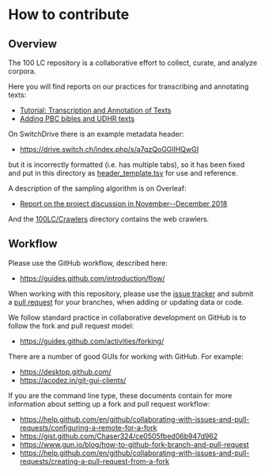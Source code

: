 # How to contribute

## Overview

The 100 LC repository is a collaborative effort to collect, curate, and analyze corpora.

Here you will find reports on our practices for transcribing and annotating texts:

* [Tutorial: Transcription and Annotation of Texts](https://www.overleaf.com/project/5cb846b20e7ba737465f8223)
* [Adding PBC bibles and UDHR texts](https://www.overleaf.com/project/5c5ad23e2600fe61259dfd25)

On SwitchDrive there is an example metadata header:

* https://drive.switch.ch/index.php/s/a7qzQoGGlIHQwGI

but it is incorrectly formatted (i.e. has multiple tabs), so it has been fixed and put in this directory as [header_template.tsv](https://github.com/uzling/100LC/blob/master/header_template.tsv) for use and reference.

A description of the sampling algorithm is on Overleaf:

* [Report on the project discussion in November--December 2018](https://www.overleaf.com/project/5c372715fbc85849bdc7dc0d)

And the [100LC/Crawlers](https://github.com/uzling/100LC/tree/master/Crawlers) directory contains the web crawlers.

## Workflow

Please use the GitHub workflow, described here:

* https://guides.github.com/introduction/flow/

When working with this repository, please use the [issue tracker](https://github.com/uzling/100LC/issues) and submit a [pull request](https://github.com/uzling/100LC/pulls) for your branches, when adding or updating data or code.

We follow standard practice in collaborative development on GitHub is to follow the fork and pull request model:

* https://guides.github.com/activities/forking/

There are a number of good GUIs for working with GitHub. For example:

* https://desktop.github.com/
* https://acodez.in/git-gui-clients/

If you are the command line type, these documents contain for more information about setting up a fork and pull request workflow:

* <https://help.github.com/en/github/collaborating-with-issues-and-pull-requests/configuring-a-remote-for-a-fork>
* <https://gist.github.com/Chaser324/ce0505fbed06b947d962>
* <https://www.gun.io/blog/how-to-github-fork-branch-and-pull-request>
* <https://help.github.com/en/github/collaborating-with-issues-and-pull-requests/creating-a-pull-request-from-a-fork>


